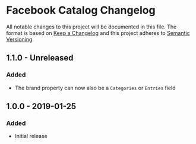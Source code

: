 # Facebook Catalog Changelog

All notable changes to this project will be documented in this file.
The format is based on [Keep a Changelog](http://keepachangelog.com/) and this project adheres to [Semantic Versioning](http://semver.org/).

## 1.1.0 - Unreleased
### Added
- The brand property can now also be a `Categories` or `Entries` field

## 1.0.0 - 2019-01-25
### Added
- Initial release

